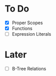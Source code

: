 # To Do

- [x] Proper Scopes
- [x] Functions
- [ ] Expression Literals

# Later

- [ ] B-Tree Relations
